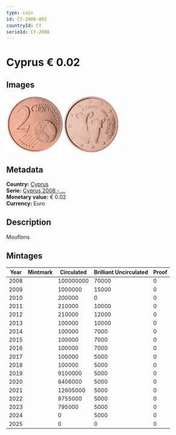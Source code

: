 ```yaml
---
type: coin
id: CY-2008-002
countryId: CY
serieId: CY-2008
---
```


# Cyprus € 0.02

## Images

<img src="../../../Images/common-2007-002.webp" height="150" alt="Front image"><img src="Images/cyprus-2008-002.webp" height="150" alt="Back image">

## Metadata

**Country:** [Cyprus](../index.md)\
**Serie:** [Cyprus 2008 - ...](index.md)\
**Monetary value:** € 0.02\
**Currency:** Euro

## Description

Mouflons

## Mintages

| Year | Mintmark | Circulated | Brilliant Uncirculated | Proof |
| ---- | -------- | ---------- | ---------------------- | ----- |
| 2008 |          | 100000000  | 70000                  | 0     |
| 2009 |          | 1000000    | 15000                  | 0     |
| 2010 |          | 200000     | 0                      | 0     |
| 2011 |          | 210000     | 10000                  | 0     |
| 2012 |          | 210000     | 12000                  | 0     |
| 2013 |          | 100000     | 10000                  | 0     |
| 2014 |          | 100000     | 7000                   | 0     |
| 2015 |          | 100000     | 7000                   | 0     |
| 2016 |          | 100000     | 7000                   | 0     |
| 2017 |          | 100000     | 5000                   | 0     |
| 2018 |          | 100000     | 5000                   | 0     |
| 2019 |          | 9100000    | 5000                   | 0     |
| 2020 |          | 8406000    | 5000                   | 0     |
| 2021 |          | 12605000   | 5000                   | 0     |
| 2022 |          | 9755000    | 5000                   | 0     |
| 2023 |          | 795000     | 5000                   | 0     |
| 2024 |          | 0          | 5000                   | 0     |
| 2025 |          | 0          | 0                      | 0     |
